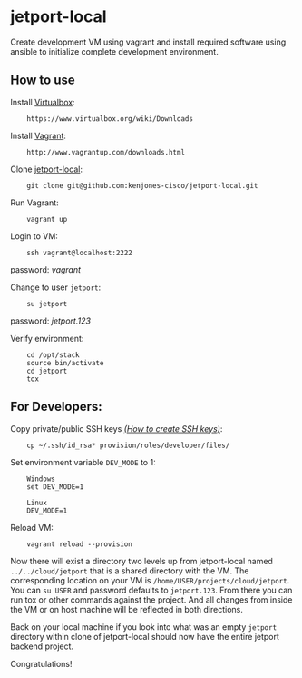 # jetport-local

Create development VM using vagrant and install required software using ansible to initialize complete development environment.


## How to use

Install [Virtualbox](https://www.virtualbox.org/wiki/Downloads):

        https://www.virtualbox.org/wiki/Downloads


Install [Vagrant](http://www.vagrantup.com/downloads.html):

        http://www.vagrantup.com/downloads.html


Clone [jetport-local](https://github.com/kenjones-cisco/jetport-local):

        git clone git@github.com:kenjones-cisco/jetport-local.git


Run Vagrant:

        vagrant up


Login to VM:

        ssh vagrant@localhost:2222

password: *vagrant*


Change to user `jetport`:

        su jetport

password: *jetport.123*


Verify environment:

        cd /opt/stack
        source bin/activate
        cd jetport
        tox

## For Developers:

Copy private/public SSH keys [*(How to create SSH keys)*](https://help.github.com/articles/generating-ssh-keys):

        cp ~/.ssh/id_rsa* provision/roles/developer/files/


Set environment variable `DEV_MODE` to 1:

        Windows
        set DEV_MODE=1

        Linux
        DEV_MODE=1


Reload VM:

        vagrant reload --provision


Now there will exist a directory two levels up from jetport-local named `../../cloud/jetport` that is a shared directory with
the VM. The corresponding location on your VM is `/home/USER/projects/cloud/jetport`. You can `su USER` and password defaults to `jetport.123`.
From there you can run tox or other commands against the project. And all changes from inside the VM or on host machine will be reflected
in both directions.

Back on your local machine if you look into what was an empty `jetport` directory within clone of jetport-local
should now have the entire jetport backend project.

Congratulations!


